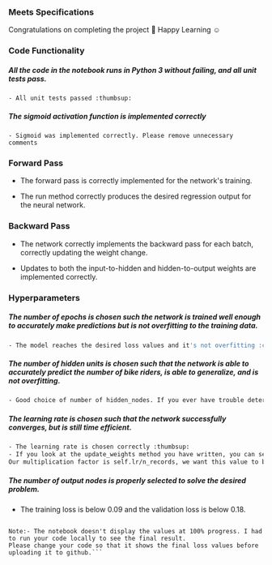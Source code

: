 ### Meets Specifications
Congratulations on completing the project :tada:
Happy Learning :relaxed:

### Code Functionality
##### All the code in the notebook runs in Python 3 without failing, and all unit tests pass.
```- All unit tests passed :thumbsup:```

##### The sigmoid activation function is implemented correctly

```
- Sigmoid was implemented correctly. Please remove unnecessary comments
```

### Forward Pass
-  The forward pass is correctly implemented for the network's training.

- The run method correctly produces the desired regression output for the neural network.

### Backward Pass
-  The network correctly implements the backward pass for each batch, correctly updating the weight change.

- Updates to both the input-to-hidden and hidden-to-output weights are implemented correctly.

### Hyperparameters
##### The number of epochs is chosen such the network is trained well enough to accurately make predictions but is not overfitting to the training data.
```bash
- The model reaches the desired loss values and it's not overfitting :clap:
```

##### The number of hidden units is chosen such that the network is able to accurately predict the number of bike riders, is able to generalize, and is not overfitting.
```bash
- Good choice of number of hidden_nodes. If you ever have trouble determining the number of hidden nodes, remember a good rule of thumb is the halfway in between the number of input and output units.
```

##### The learning rate is chosen such that the network successfully converges, but is still time efficient.
```bash
- The learning rate is chosen correctly :thumbsup:
- If you look at the update_weights method you have written, you can see this line self.weights_input_to_hidden += self.lr * delta_weights_i_h / n_records
Our multiplication factor is self.lr/n_records, we want this value to be around 0.005 - 0.01, so, choose your learning rate accordingly,

```

##### The number of output nodes is properly selected to solve the desired problem.

- The training loss is below 0.09 and the validation loss is below 0.18.

```The validation and training loss values meet specification.

Note:- The notebook doesn't display the values at 100% progress. I had to run your code locally to see the final result.
Please change your code so that it shows the final loss values before uploading it to github.```
